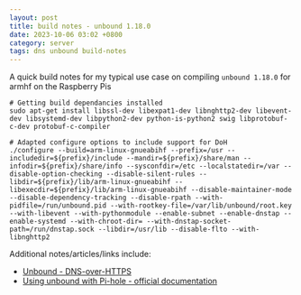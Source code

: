 ```yaml
---
layout: post
title: build notes - unbound 1.18.0
date: 2023-10-06 03:02 +0800
category: server
tags: dns unbound build-notes
---
```

A quick build notes for my typical use case on compiling `unbound 1.18.0` for armhf on the Raspberry Pis

    # Getting build dependancies installed
    sudo apt-get install libssl-dev libexpat1-dev libnghttp2-dev libevent-dev libsystemd-dev libpython2-dev python-is-python2 swig libprotobuf-c-dev protobuf-c-compiler
 
    # Adapted configure options to include support for DoH
    ./configure --build=arm-linux-gnueabihf --prefix=/usr --includedir=${prefix}/include --mandir=${prefix}/share/man --infodir=${prefix}/share/info --sysconfdir=/etc --localstatedir=/var --disable-option-checking --disable-silent-rules --libdir=${prefix}/lib/arm-linux-gnueabihf --libexecdir=${prefix}/lib/arm-linux-gnueabihf --disable-maintainer-mode --disable-dependency-tracking --disable-rpath --with-pidfile=/run/unbound.pid --with-rootkey-file=/var/lib/unbound/root.key --with-libevent --with-pythonmodule --enable-subnet --enable-dnstap --enable-systemd --with-chroot-dir= --with-dnstap-socket-path=/run/dnstap.sock --libdir=/usr/lib --disable-flto --with-libnghttp2

Additional notes/articles/links include:
- [Unbound - DNS-over-HTTPS](https://unbound.docs.nlnetlabs.nl/en/latest/topics/privacy/dns-over-https.html)
- [Using unbound with Pi-hole - official documentation](https://docs.pi-hole.net/guides/dns/unbound/)

